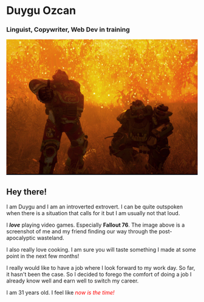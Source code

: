 # Duygu Ozcan  
### Linguist, Copywriter, Web Dev in training

![RadBoys](./Rad%20boys%20Fallout.PNG)

## Hey there!
I am Duygu and I am an introverted extrovert. I can be quite outspoken when there is a situation that calls for it but I am usually not that loud. 

I ***love*** playing video games. Especially **Fallout 76**. The image above is a screenshot of me and my friend finding our way through the post-apocalyptic wasteland. 

I also really love cooking. I am sure you will taste something I made at some point in the next few months!

I really would like to have a job where I look forward to my work day. So far, it hasn't been the case. So I decided to forego the comfort of doing a job I already know well and earn well to switch my career. 

I am 31 years old. I feel like <span style="color: red;">*now is the time!*</span>